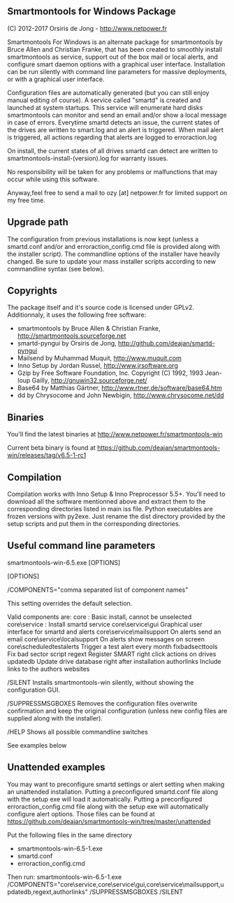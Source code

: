 ﻿## Smartmontools for Windows Package
(C) 2012-2017 Orsiris de Jong - http://www.netpower.fr

Smartmontools For Windows is an alternate package for smartmontools by Bruce Allen and Christian Franke, that has been created to smoothly install smartmontools as service,
support out of the box mail or local alerts, and configure smart daemon options with a graphical user interface.
Installation can be run silently with command line parameters for massive deployments, or with a graphical user interface.

Configuration files are automatically generated (but you can still enjoy manual editing of course).
A service called "smartd" is created and launched at system startups. This service will enumerate hard disks smartmontools can monitor and send an email and/or show a local message in case of errors.
Everytime smartd detects an issue, the current states of the drives are written to smart.log and an alert is triggered.
When mail alert is triggered, all actions regarding that alerts are logged to erroraction.log

On install, the current states of all drives smartd can detect are written to smartmontools-install-(version).log for warranty issues.

No responsibility will be taken for any problems or malfunctions that may occur while using this software.

Anyway,feel free to send a mail to ozy [at] netpower.fr for limited support on my free time.

## Upgrade path

The configuration from previous installations is now kept (unless a smartd.conf and/or and erroraction_config.cmd file is provided along with the installer script).
The commandline options of the installer have heavily changed. Be sure to update your mass installer scripts according to new commandline syntax (see below).

## Copyrights

The package itself and it's source code is licensed under GPLv2.
Additionnaly, it uses the following free software:

- smartmontools by Bruce Allen & Christian Franke, http://smartmontools.sourceforge.net
- smartd-pyngui by Orsiris de Jong, http://github.com/deajan/smartd-pyngui
- Mailsend by Muhammad Muquit, http://www.muquit.com
- Inno Setup by Jordan Russel, http://www.jrsoftware.org
- Gzip by Free Software Foundation, Inc. Copyright (C) 1992, 1993 Jean-loup Gailly, http://gnuwin32.sourceforge.net/
- Base64 by Matthias Gärtner, http://www.rtner.de/software/base64.htm
- dd by Chrysocome and John Newbigin, http://www.chrysocome.net/dd

## Binaries

You'll find the latest binaries at http://www.netpower.fr/smartmontools-win

Current beta binary is found at https://github.com/deajan/smartmontools-win/releases/tag/v6.5-1-rc1

## Compilation

Compilation works with Inno Setup & Inno Preprocessor 5.5+.
You'll need to download all the software mentionned above and extract them to the corresponding directories listed in main iss file.
Python executables are frozen versions with py2exe. Just rename the dist directory provided by the setup scripts and put them in the corresponding directories.

## Useful command line parameters

smartmontools-win-6.5.exe [OPTIONS]

[OPTIONS]

/COMPONENTS="comma separated list of component names"

This setting overrides the default selection.

Valid components are:
core : 						Basic install, cannot be unselected
core\service : 				Install smartd service
core\service\gui			Graphical user interface for smartd and alerts
core\service\mailsupport	On alerts send an email
core\service\localsupport	On alerts show messages on screen
core\scheduledtestalerts	Trigger a test alert every month
fixbadsecttools				Fix bad sector script
regext						Register SMART right click actions on drives
updatedb					Update drive database right after installation
authorlinks					Include links to the authors websites

/SILENT 					Installs smartmontools-win silently, without showing the configuration GUI.

/SUPPRESSMSGBOXES			Removes the configuration files overwrite confirmation and keep the original configuration (unless new config files are supplied along with the installer).

/HELP						Shows all possible commandline switches

See examples below

## Unattended examples

You may want to preconfigure smartd settings or alert setting when making an unattended installation.
Putting a preconfigured smartd.conf file along with the setup exe will load it automatically.
Putting a preconfigured erroraction_config.cmd file along with the setup exe will automatically configure alert options.
Those files can be found at https://github.com/deajan/smartmontools-win/tree/master/unattended

Put the following files in the same directory
- smartmontools-win-6.5-1.exe
- smartd.conf
- erroraction_config.cmd

Then run:
smartmontools-win-6.5-1.exe /COMPONENTS="core\service,core\service\gui,core\service\mailsupport,updatedb,regext,authorlinks" /SUPPRESSMSGBOXES /SILENT
